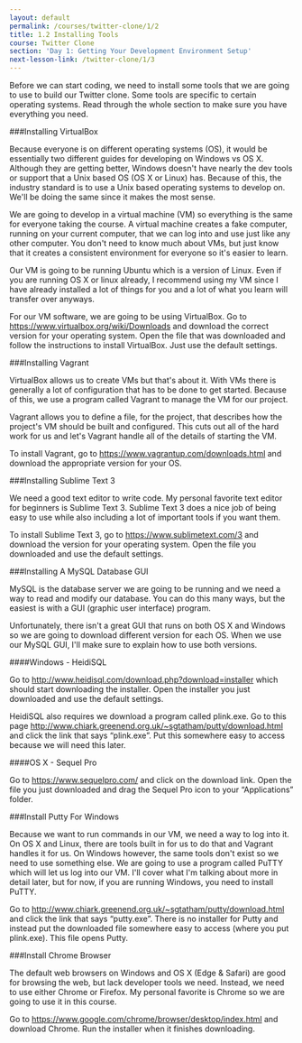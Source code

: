 ```yaml
---
layout: default
permalink: /courses/twitter-clone/1/2
title: 1.2 Installing Tools
course: Twitter Clone
section: 'Day 1: Getting Your Development Environment Setup'
next-lesson-link: /twitter-clone/1/3
---
```


Before we can start coding, we need to install some tools that we are going to use to build our Twitter clone.  Some tools are specific to certain operating systems.  Read through the whole section to make sure you have everything you need.

###Installing VirtualBox

Because everyone is on different operating systems (OS), it would be essentially two different guides for developing on Windows vs OS X.  Although they are getting better, Windows doesn't have nearly the dev tools or support that a Unix based OS (OS X or Linux) has.  Because of this, the industry standard is to use a Unix based operating systems to develop on.  We'll be doing the same since it makes the most sense.

We are going to develop in a virtual machine (VM) so everything is the same for everyone taking the course.  A virtual machine creates a fake computer, running on your current computer, that we can log into and use just like any other computer.  You don't need to know much about VMs, but just know that it creates a consistent environment for everyone so it's easier to learn.

Our VM is going to be running Ubuntu which is a version of Linux.  Even if you are running OS X or linux already, I recommend using my VM since I have already installed a lot of things for you and a lot of what you learn will transfer over anyways.

For our VM software, we are going to be using VirtualBox.  Go to https://www.virtualbox.org/wiki/Downloads and download the correct version for your operating system. Open the file that was downloaded and follow the instructions to install VirtualBox.  Just use the default settings.

###Installing Vagrant

VirtualBox allows us to create VMs but that's about it.  With VMs there is generally a lot of configuration that has to be done to get started.  Because of this, we use a program called Vagrant to manage the VM for our project.

Vagrant allows you to define a file, for the project, that describes how the project's VM should be built and configured.  This cuts out all of the hard work for us and let's Vagrant handle all of the details of starting the VM.

To install Vagrant, go to https://www.vagrantup.com/downloads.html and download the appropriate version for your OS.

###Installing Sublime Text 3

We need a good text editor to write code.  My personal favorite text editor for beginners is Sublime Text 3.  Sublime Text 3 does a nice job of being easy to use while also including a lot of important tools if you want them.

To install Sublime Text 3, go to https://www.sublimetext.com/3 and download the version for your operating system.  Open the file you downloaded and use the default settings.

###Installing A MySQL Database GUI

MySQL is the database server we are going to be running and we need a way to read and modify our database.  You can do this many ways, but the easiest is with a GUI (graphic user interface) program.

Unfortunately, there isn't a great GUI that runs on both OS X and Windows so we are going to download different version for each OS.  When we use our MySQL GUI, I'll make sure to explain how to use both versions.

####Windows - HeidiSQL

Go to http://www.heidisql.com/download.php?download=installer which should start downloading the installer.  Open the installer you just downloaded and use the default settings.

HeidiSQL also requires we download a program called plink.exe.  Go to this page http://www.chiark.greenend.org.uk/~sgtatham/putty/download.html and click the link that says “plink.exe”.  Put this somewhere easy to access because we will need this later.

####OS X - Sequel Pro

Go to https://www.sequelpro.com/ and click on the download link.  Open the file you just downloaded and drag the Sequel Pro icon to your “Applications” folder.

###Install Putty For Windows

Because we want to run commands in our VM, we need a way to log into it.  On OS X and Linux, there are tools built in for us to do that and Vagrant handles it for us.  On Windows however, the same tools don't exist so we need to use something else.  We are going to use a program called PuTTY which will let us log into our VM.  I'll cover what I'm talking about more in detail later, but for now, if you are running Windows, you need to install PuTTY.

Go to http://www.chiark.greenend.org.uk/~sgtatham/putty/download.html and click the link that says “putty.exe”.  There is no installer for Putty and instead put the downloaded file somewhere easy to access (where you put plink.exe).  This file opens Putty.

###Install Chrome Browser

The default web browsers on Windows and OS X (Edge & Safari) are good for browsing the web, but lack developer tools we need. Instead, we need to use either Chrome or Firefox. My personal favorite is Chrome so we are going to use it in this course.

Go to https://www.google.com/chrome/browser/desktop/index.html and download Chrome.  Run the installer when it finishes downloading.
